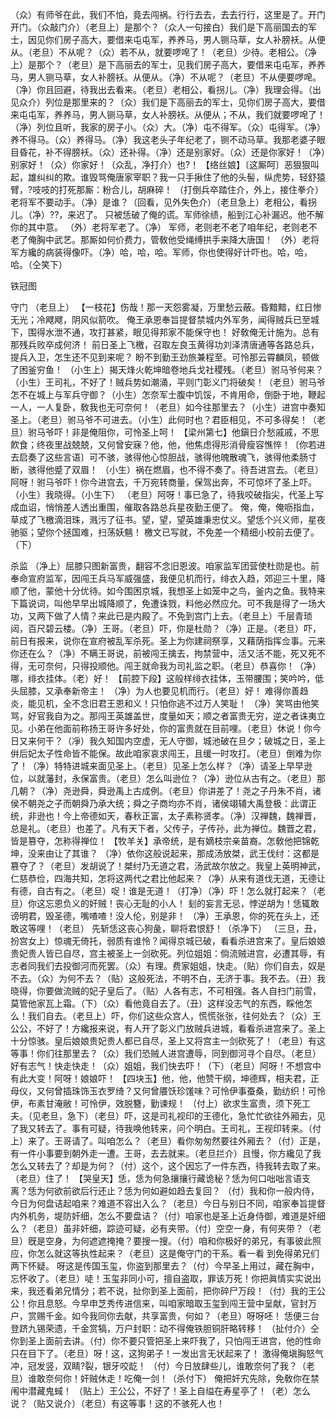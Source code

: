 <!-- { "loadSidebar": true } -->
（众）有师爷在此，我们不怕，竟去闯祸。行行去去，去去行行，这里是了。开门开门。（众敲门介）（老旦上）是那个？（众人一句接白）我们是下高丽国去的军士，因见你们房子高大，要借来屯屯军，养养马，男人铡马草，女人补膀袄。从便从。（老旦）不从呢？（众）若不从，就要啰唣了！（老旦）少待。老相公。（净上）是那个？（老旦）是下高丽去的军士，见我们房子高大，要借来屯屯军，养养马，男人铡马草，女人补膀袄。从便从。（净）不从呢？（老旦）不从便要啰唣。（净）你且回避，待我出去看来。（老旦）老相公，看拐儿。（净）我理会得。（出见众介）列位是那里来的？（众）我们是下高丽去的军士，见你们房子高大，要借来屯屯军，养养马，男人铡马草，女人补膀袄。从便从；不从，我们就要啰唣了！（净）列位且听，我家的房子小。（众）大。（净）屯不得军。（众）屯得军。（净）养不得马。（众）养得马。（净）我这老头子年纪老了，铡不动马草。我那老婆子眼目昏花，补不得膀袄。（众）还补得。（净）还是别家好。（众）还是你家好！（净）别家好！（众）你家好！（众乱，净打介）也?！
【络丝娘】〔这厮呵〕恶狠狠叫起，雄纠纠的欺。谁毁骂俺唐家宰职？我一只手揪住了他的头髻，纵虎势，轻舒猿臂，?吱吱的打死那厮：粉合儿，胡麻碎！
（打倒兵卒踏住介，外上，接住拳介）老将军不要动手。（净）是谁？（回看，见外失色介）（老旦急上）老相公，看拐儿。（净）??，来迟了。
只被恁破了俺的谎。军师徐绩，船到江心补漏迟。他不解你的其中意。
（外）老将军老了。（净）
军师，老则老不老了咱年纪，老则老不老了俺胸中武艺。那厮如何价费力，管敎他受绳缚拱手来降大唐国！
（外）老将军方纔的病装得像吓。（净）哈，哈，哈。军师，你也使得好计吓也。哈，哈，哈。（仝笑下）
 
铁冠图
 
守门
（老旦上）
【一枝花】伤哉！那一天怨雾凝，万里愁云蔽。昏黯黯，红日惨无光；冷飕飕，阴风似箭吹。
俺王承恩奉旨提督禁城内外军务，闻得贼兵已至城下，围得水泄不通，攻打甚紧，眼见得邦家不能保守也！
好敎俺无计施为。总有那残兵败卒成何济！
前日圣上飞檄，召取左良玉黄得功刘泽清唐通等各路总兵，提兵入卫，怎生还不见到来呢？
盼不到勤王劲旅兼程至。可怜那云霄麟凤，顿做了困釜穷鱼！
（小生上）揭天烽火乾坤暗卷地兵戈社稷残。（老旦）驸马爷何来？（小生）王司礼，不好了！贼兵势如潮涌，平则门彰义门将破矣！（老旦）驸马爷怎不在城上与军兵守御？（小生）怎奈军士腹中饥馁，不肯用命，倒卧于地，鞭起一人，一人复卧，敎我也无可奈何！（老旦）如今往那里去？（小生）进宫中奏知圣上。（老旦）驸马爷不可进去。（小生）此何时也？君臣相见，不可多得矣！（老旦）驸马爷吓！非是俺阻你，可怜圣上呵！
【梁州第七】他鎭日介愁戚戚，不思飮食；终夜里战兢兢，又何曾安寐？他，他，他焦虑得形消骨瘦容憔悴！〔你若进去启奏了这些言语〕可不骇，骇得他心惊胆战，骇得他魄散魂飞，骇得他柔肠寸断，骇得他蹙了双眉！
（小生）祸在燃眉，也不得不奏了。待吾进宫去。（老旦）阿呀！驸马爷吓！你今进宫去，千万宛转商量，保驾出奔，不可惊坏了圣上吓。（小生）我晓得。（小生下）
（老旦）阿呀！事已急了，待我咬破指尖，代圣上写成血诏，悄悄差人透出重围，催取各路总兵星夜勤王便了。
俺，俺，俺呖指血，草成了飞檄滴泪珠，溅污了征书。望，望，望英雄秉忠仗义。望恁个兴义师，星夜驰驱；望你个拯国难，扫荡妖魑！
檄文已写就，不免差一个精细小校前去便了。（下）
 
杀监
（净上）屈膝只图新富贵，翻容不念旧恩波。咱家监军团营使杜勋是也。前奉命宣府监军，因闯王兵马军威强盛，我便见机而行，绯衣入趋，郊迎三十里，降顺了他，蒙他十分优待。如今围困京城，我想圣上如笼中之鸟，釜内之鱼。我特来下篇说词，叫他早早出城降顺了，免遭诛戮，料他必然应允。可不我是得了一场大功，又两下做了人情？来此已是内殿了。不免到宫门上去。（老旦上）千层青琐闼，百尺碧云楼。（净）王哥。（老旦）吓，你是杜勋？（净）正是。（老旦）吓，前日有报来，说你在宣府被乱军杀死。圣上为你建祠祭享，又藉荫指挥佥事。元来你还在么？（净）不瞒王哥说，前被闯王擒去，拘禁营中，活又活不能，死又死不得，无可奈何，只得投顺他。闯王就命我为司礼监之职。（老旦）恭喜你！（净）哪，绯衣挂体。（老）好！
【前腔下段】这般样绯衣挂体，玉带腰围；笑吟吟，低头屈膝，又承奉新帝主！
（净）为人也要见机而行。（老旦）好！
难得你善趋炎，能见机，全不念旧君王恩和义！只怕你逃不过万人笑耻！
（净）笑骂由他笑骂，好官我自为之。那闯王英雄盖世，度量如天；顺之者富贵无穷，逆之者诛夷立见。小弟在他面前称扬王哥许多好处，你的富贵就在目前哩。（老旦）休说！你今日又来何干？（凈）我久知国内空虚，无人守御，城池破在旦夕；破城之日，圣上倂后妃太子性命皆不能保。故此咱家哀求闯王，且缓一时攻打。（老旦）倒难为你了！（净）特特进城来面见圣上。（老旦）见圣上怎么样？（净）请圣上早早逊位，以就藩封，永保富贵。（老旦）怎么叫逊位？（净）逊位从古有之。（老旦）那几朝？（净）尧逊舜，舜逊禹上古成例。（老旦）你讲差了！尧之子丹朱不肖，诸侯不朝尧之子而朝舜乃承大统；舜之子商均亦不肖，诸侯翊辅大禹登极：此谓正统，非逊也！今上帝德如天，春秋正富，太子素称贤孝。（净）汉禅魏，魏禅晋，总是礼。（老旦）也差了。凡有天下者，父传子，子传孙，此为禅位。魏晋之君，皆是篡夺，怎称得禅位！
【牧羊关】承帝统，是有嫡枝宗亲苗裔。怎敎他把锦乾坤，没来由让了其谁？
（净）依你这般说起来，那成汤放桀，武王伐纣：这都是篡夺了？（老旦）发胡说了！桀纣乃无道之君，汤武故尔放之。我皇上英明神武，仁慈恭俭，四海共知，怎将这两代之君比他起来？（净）从来有道伐无道，无德让有德，自古有之。（老旦）哫！谁是无道！（打净）（净）吓！怎么就打起来？（老旦）你这忘恩负义的奸贼！丧心无耻的小人！
刬的妄言无忌，悖逆胡为！恁辄敢谤明君，毁圣德，嘴喳喳！没人伦，别是非！
（净）王承恩，你的死在头上，还敢这等哩！（老旦）
先斩恁这丧心狗彘，聊将君恨舒！（杀净下）
（三旦，丑，扮宫女上）惊魂无倚托，弱质有谁怜？闻得京城已破，看看杀进宫来了。皇后娘娘贵妃贵人皆已自尽，宫主被圣上一剑砍死。列位姐姐：倘流贼进宫，必遭其辱，有志者同我们去投御河而死罢。（众）有理。费家姐姐，快走。（贴）你们自去，奴是不去。（众）为何不去？（贴）这般死法，不明不白，无济于事。我不去。（丑）我晓得，你要做流贼的妃子皇后了。（贴）人各有志，不可相强。各人自扫门前雪，莫管他家瓦上霜。（下）（众）看他竟自去了。（丑）这样没志气的东西，睬他怎么！我们自去。（老旦上）吓，你们这些众宫人，慌慌张张，往何处去？（众）王公公，不好了！方纔报来说，有人开了彰义门放贼兵进城，看看杀进宫来了。圣上十分惊骇。皇后娘娘贵妃贵人都已自尽，圣上又将宫主一剑砍死了！（老旦）有这等事！你们往那里去？（众）我们恐贼人进宫遭辱，同到御河寻个自尽。（老旦）好有志气！快走快走！（众）姐姐，我们快去吓！（下）（老旦）阿呀！不想宫中有此大变！阿呀！娘娘吓！
【四块玉】他，他，他赞干纲，坤德辉，相夫君，正母仪，又何曾插珠饰玉衣罗绮？又何曾餍饫珍馐味？可怜伊事蚕桑，勤纺织！可怜伊，布素甘淹敝！可怜伊，效脱簪，勤谏规！
（付上）欲求生富贵，须下死工夫。（见老旦，急下）（老旦）吓，这是司礼视印的王德化，急忙忙欲往外厢去，见了我又转去了。事有可疑，待我唤他转来，问个明白。王司礼，王视印转来。（付上）来了。王哥请了。叫咱怎么？（老旦）看你匆匆然要往外厢去？（付）正是，有一件小事要到朝外走一遭。王哥，去去就来。（老旦拦介）且慢，你方纔见了我怎么又转去了？却是为何？（付）这个，这个因忘了一件东西，待我转去取了来。（老旦）住了！
【哭皇天】恁，恁为何急攘攘行藏诡秘？恁为何口咄咄言语支离？恁为何欲前欲后行还止？恁为何如避如趋去复回？
（付）我和你一般内侍，今日为何盘诘起咱来？难道不容出入么？（老旦）今日与别日不同，咱家奉旨提督内外机务，堤防奸细，怎么不要盘诘？（付）咱家也是圣上近身侍御，难道是奸细么？（老旦）虽非奸细，踪迹可疑，必有夹带。（付）空空一身，有何夹带？（老旦）旣是空身，为何遮遮掩掩？要搜一搜。（付）咱和你极好的弟兄，有事彼此照应，你怎么就这等执性起来？（老旦）这是俺守门的干系。看一看
到免得弟兄们两下怀疑。
呀这是传国玉玺，你盗到那里去？（付）今早圣上用过，藏在胸中，忘怀收了。（老旦）唗！玉玺非同小可，擅自盗取，罪该万死！你把眞情实实说出来，我还看弟兄情分；若不说，扯你到圣上面前，把你碎尸万段！（付）我的王公公！你且息怒。今早申芝秀传进信来，叫咱家暗取玉玺到闯王营中呈献，官封万户，赏赐千金。如今我同你去献，共享富贵，何如？（老旦）呀呀呸！
恁便三台登跻九锡荣遗，千金赏犒，万户封职：动不得俺铁胆铜肝略转移！
（扯付介）仝你到圣上面前去讲。（付）你不要只管把圣上来吓我了，只怕闯王进宫，他的性命只在目下了。（老旦）呀！这，这狗弟子！一发出言无状起来了！
激得俺塡胸怒气冲，冠发竖，双睛?裂，银牙咬龁！
（付）今日放肆些儿，谁敢奈何了我？（老旦）谁敢奈何你！奸贼休走！吃俺一剑！（杀付下）
俺把奸宄先除，免敎你在禁闱中潜藏鬼蜮！
（贴上）王公公，不好了！圣上自缢在寿星亭了！（老）怎么说？（贴又说介）（老旦）有这等事！这的不骇死人也！
